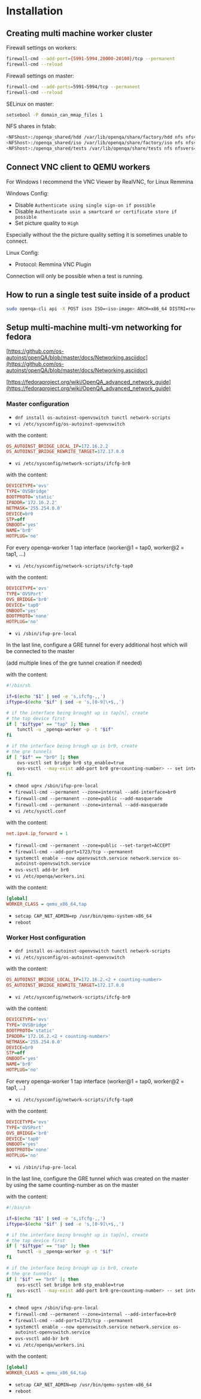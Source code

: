 # Installation

## Creating multi machine worker cluster

Firewall settings on workers:

```bash
firewall-cmd --add-port={5991-5994,20000-20100}/tcp --permanent
firewall-cmd --reload
```

Firewall settings on master:

```bash
firewall-cmd --add-ports=5991-5994/tcp --permanent
firewall-cmd --reload
```

SELinux on master:

```bash
setsebool -P domain_can_mmap_files 1
```

NFS shares in fstab:

```bash
<NFShost>:/openqa_shared/hdd /var/lib/openqa/share/factory/hdd nfs nfsvers=3 0 0
<NFShost>:/openqa_shared/iso /var/lib/openqa/share/factory/iso nfs nfsvers=3 0 0
<NFShost>:/openqa_shared/tests /var/lib/openqa/share/tests nfs nfsvers=3 0 0
```

## Connect VNC client to QEMU workers

For Windows I recommend the VNC Viewer by RealVNC, for Linux Remmina

Windows Config:

- Disable `Authenticate using single sign-on if possible`
- Disable `Authenticate usin a smartcard or certificate store if possible`
- Set picture quality to `High`

Especially without the the picture quality setting it is sometimes unable to connect.

Linux Config:

- Protocol: Remmina VNC Plugin

Connection will only be possible when a test is running.

## How to run a single test suite inside of a product

```bash
sudo openqa-cli api -X POST isos ISO=<iso-image> ARCH=x86_64 DISTRI=rocky FLAVOR=<product> VERSION=<version> BUILD=-<product>-$(date +%Y%m%d.%H%M%S).0 TEST=<test suite>
```

## Setup multi-machine multi-vm networking for fedora

[https://github.com/os-autoinst/openQA/blob/master/docs/Networking.asciidoc](https://github.com/os-autoinst/openQA/blob/master/docs/Networking.asciidoc)

[https://fedoraproject.org/wiki/OpenQA_advanced_network_guide](https://fedoraproject.org/wiki/OpenQA_advanced_network_guide)

### Master configuration

- `dnf install os-autoinst-openvswitch tunctl network-scripts`
- `vi /etc/sysconfig/os-autoinst-openvswitch`

with the content:

```ini
OS_AUTOINST_BRIDGE_LOCAL_IP=172.16.2.2
OS_AUTOINST_BRIDGE_REWRITE_TARGET=172.17.0.0
```

- `vi /etc/sysconfig/network-scripts/ifcfg-br0`

with the content:

```ini
DEVICETYPE='ovs'
TYPE='OVSBridge'
BOOTPROTO='static'
IPADDR='172.16.2.2'
NETMASK='255.254.0.0'
DEVICE=br0
STP=off
ONBOOT='yes'
NAME='br0'
HOTPLUG='no'
```

For every openqa-worker 1 tap interface (worker@1 = tap0, worker@2 = tap1, ...)

- `vi /etc/sysconfig/network-scripts/ifcfg-tap0`

with the content:

```ini
DEVICETYPE='ovs'
TYPE='OVSPort'
OVS_BRIDGE='br0'
DEVICE='tap0'
ONBOOT='yes'
BOOTPROTO='none'
HOTPLUG='no'
```

- `vi /sbin/ifup-pre-local`

In the last line, configure a GRE tunnel for every additional host which will be connected to the master

(add multiple lines of the gre tunnel creation if needed)

with the content:

```sh
#!/bin/sh

if=$(echo "$1" | sed -e 's,ifcfg-,,')
iftype=$(echo "$if" | sed -e 's,[0-9]\+$,,')

# if the interface being brought up is tap[n], create
# the tap device first
if [ "$iftype" == "tap" ]; then
    tunctl -u _openqa-worker -p -t "$if"
fi

# if the interface being brough up is br0, create
# the gre tunnels
if [ "$if" == "br0" ]; then
    ovs-vsctl set bridge br0 stp_enable=true
    ovs-vsctl --may-exist add-port br0 gre<counting-number> -- set interface gre<counting-number> type=gre options:remote_ip=<ip-of-external-worker-host>
fi
```

- `chmod ug+x /sbin/ifup-pre-local`
- `firewall-cmd --permanent --zone=internal --add-interface=br0`
- `firewall-cmd --permanent --zone=public --add-masquerade`
- `firewall-cmd --permanent --zone=internal --add-masquerade`
- `vi /etc/sysctl.conf`

with the content:

```ini
net.ipv4.ip_forward = 1
```

- `firewall-cmd --permanent --zone=public --set-target=ACCEPT`
- `firewall-cmd --add-port=1723/tcp --permanent`
- `systemctl enable --now openvswitch.service network.service os-autoinst-openvswitch.service`
- `ovs-vsctl add-br br0`
- `vi /etc/openqa/workers.ini`

with the content:

```ini
[global]
WORKER_CLASS = qemu_x86_64,tap
```

- `setcap CAP_NET_ADMIN=ep /usr/bin/qemu-system-x86_64`
- `reboot`

### Worker Host configuration

- `dnf install os-autoinst-openvswitch tunctl network-scripts`
- `vi /etc/sysconfig/os-autoinst-openvswitch`

with the content:

```ini
OS_AUTOINST_BRIDGE_LOCAL_IP=172.16.2.<2 + counting-number>
OS_AUTOINST_BRIDGE_REWRITE_TARGET=172.17.0.0
```

- `vi /etc/sysconfig/network-scripts/ifcfg-br0`

with the content:

```ini
DEVICETYPE='ovs'
TYPE='OVSBridge'
BOOTPROTO='static'
IPADDR='172.16.2.<2 + counting-number>'
NETMASK='255.254.0.0'
DEVICE=br0
STP=off
ONBOOT='yes'
NAME='br0'
HOTPLUG='no'
```

For every openqa-worker 1 tap interface (worker@1 = tap0, worker@2 = tap1, ...)

- `vi /etc/sysconfig/network-scripts/ifcfg-tap0`

with the content:

```ini
DEVICETYPE='ovs'
TYPE='OVSPort'
OVS_BRIDGE='br0'
DEVICE='tap0'
ONBOOT='yes'
BOOTPROTO='none'
HOTPLUG='no'
```

- `vi /sbin/ifup-pre-local`

In the last line, configure the GRE tunnel which was created on the master by using the same counting-number as on the master

with the content:

```sh
#!/bin/sh

if=$(echo "$1" | sed -e 's,ifcfg-,,')
iftype=$(echo "$if" | sed -e 's,[0-9]\+$,,')

# if the interface being brought up is tap[n], create
# the tap device first
if [ "$iftype" == "tap" ]; then
    tunctl -u _openqa-worker -p -t "$if"
fi

# if the interface being brough up is br0, create
# the gre tunnels
if [ "$if" == "br0" ]; then
    ovs-vsctl set bridge br0 stp_enable=true
    ovs-vsctl --may-exist add-port br0 gre<counting-number> -- set interface gre<counting-number> type=gre options:remote_ip=<ip-of-external-worker-host>
fi
```

- `chmod ug+x /sbin/ifup-pre-local`
- `firewall-cmd --permanent --zone=internal --add-interface=br0`
- `firewall-cmd --add-port=1723/tcp --permanent`
- `systemctl enable --now openvswitch.service network.service os-autoinst-openvswitch.service`
- `ovs-vsctl add-br br0`
- `vi /etc/openqa/workers.ini`

with the content:

```ini
[global]
WORKER_CLASS = qemu_x86_64,tap
```

- `setcap CAP_NET_ADMIN=ep /usr/bin/qemu-system-x86_64`
- `reboot`
